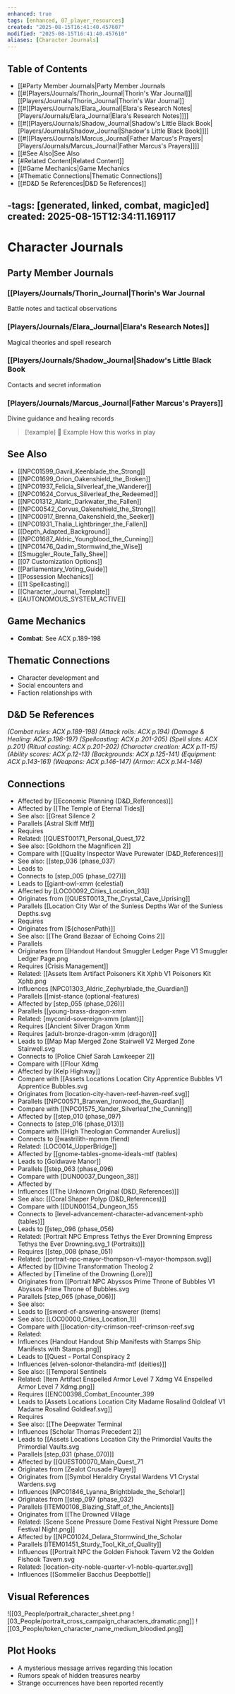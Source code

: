 ```yaml
---
enhanced: true
tags: [enhanced, 07_player_resources]
created: "2025-08-15T16:41:40.457607"
modified: "2025-08-15T16:41:40.457610"
aliases: [Character Journals]
---
```


## Table of Contents
- [[#Party Member Journals|Party Member Journals
- [[#[Players/Journals/Thorin_Journal|Thorin's War Journal]]|[[Players/Journals/Thorin_Journal|Thorin's War Journal]]
- [[#[[Players/Journals/Elara_Journal|Elara's Research Notes|[Players/Journals/Elara_Journal|Elara's Research Notes]]]]
- [[#[[Players/Journals/Shadow_Journal|Shadow's Little Black Book|[Players/Journals/Shadow_Journal|Shadow's Little Black Book]]]]
- [[#[[Players/Journals/Marcus_Journal|Father Marcus's Prayers|[Players/Journals/Marcus_Journal|Father Marcus's Prayers]]]]
- [[#See Also|See Also
- [#Related Content|Related Content]]
- [[#Game Mechanics|Game Mechanics
- [#Thematic Connections|Thematic Connections]]
- [[#D&D 5e References|D&D 5e References]]

-tags: [generated, linked, combat, magic]ed]
created: 2025-08-15T12:34:11.169117
---

# Character Journals

## Party Member Journals

### [[Players/Journals/Thorin_Journal|Thorin's War Journal
Battle notes and tactical observations

### [Players/Journals/Elara_Journal|Elara's Research Notes]]
Magical theories and spell research

### [[Players/Journals/Shadow_Journal|Shadow's Little Black Book
Contacts and secret information

### [Players/Journals/Marcus_Journal|Father Marcus's Prayers]]
Divine guidance and healing records

> [!example] 📝 Example
> How this works in play

## See Also
- [[NPC01599_Gavril_Keenblade_the_Strong]]
- [[NPC01699_Orion_Oakenshield_the_Broken]]
- [[NPC01937_Felicia_Silverleaf_the_Wanderer]]
- [[NPC01624_Corvus_Silverleaf_the_Redeemed]]
- [[NPC01312_Alaric_Darkwater_the_Fallen]]
- [[NPC00542_Corvus_Oakenshield_the_Strong]]
- [[NPC00917_Brenna_Oakenshield_the_Seeker]]
- [[NPC01931_Thalia_Lightbringer_the_Fallen]]
- [[Depth_Adapted_Background]]
- [[NPC01687_Aldric_Youngblood_the_Cunning]]
- [[NPC01476_Qadim_Stormwind_the_Wise]]
- [[Smuggler_Route_Tally_Shee]]
- [[07 Customization Options]]
- [[Parliamentary_Voting_Guide]]
- [[Possession Mechanics]]
- [[11 Spellcasting]]
- [[Character_Journal_Template]]
- [[AUTONOMOUS_SYSTEM_ACTIVE]]

## Game Mechanics
- **Combat**: See ACX p.189-198

## Thematic Connections
- Character development and
- Social encounters and
- Faction relationships with

## D&D 5e References

*(Combat rules: ACX p.189-198)*
*(Attack rolls: ACX p.194)*
*(Damage & Healing: ACX p.196-197)*
*(Spellcasting: ACX p.201-205)*
*(Spell slots: ACX p.201)*
*(Ritual casting: ACX p.201-202)*
*(Character creation: ACX p.11-15)*
*(Ability scores: ACX p.12-13)*
*(Backgrounds: ACX p.125-141)*
*(Equipment: ACX p.143-161)*
*(Weapons: ACX p.146-147)*
*(Armor: ACX p.144-146)*

## Connections

- Affected by [[Economic Planning (D&D_References)]]
- Affected by [[The Temple of Eternal Tides]]
- See also: [[Great Silence 2
- Parallels [Astral Skiff Mtf]]
- Requires
- Related: [[QUEST00171_Personal_Quest_172
- See also: [Goldhorn the Magnificen 2]]
- Compare with [[Quality Inspector Wave Purewater (D&D_References)]]
- See also: [[step_036 (phase_037)
- Leads to
- Connects to [step_005 (phase_027)]]
- Leads to [[giant-owl-xmm (celestial)
- Affected by [LOC00092_Cities_Location_93]]
- Originates from [[QUEST0013_The_Crystal_Cave_Uprising]]
- Parallels [[Location City War of the Sunless Depths War of the Sunless Depths.svg
- Requires
- Originates from [${chosenPath}]]
- See also: [[The Grand Bazaar of Echoing Coins 2]]
- Parallels
- Originates from [[Handout Handout Smuggler Ledger Page V1 Smuggler Ledger Page.png
- Requires [Crisis Management]]
- Related: [[Assets Item Artifact Poisoners Kit Xphb V1 Poisoners Kit Xphb.png
- Influences [NPC01303_Aldric_Zephyrblade_the_Guardian]]
- Parallels [[mist-stance (optional-features)
- Affected by [step_055 (phase_026)]]
- Parallels [[young-brass-dragon-xmm
- Related: [myconid-sovereign-xmm (plant)]]
- Requires [[Ancient Silver Dragon Xmm
- Requires [adult-bronze-dragon-xmm (dragon)]]
- Leads to [[Map Map Merged Zone Stairwell V2 Merged Zone Stairwell.svg
- Connects to [Police Chief Sarah Lawkeeper 2]]
- Compare with [[Flour Xdmg
- Affected by [Kelp Highway]]
- Compare with [[Assets Locations Location City Apprentice Bubbles V1 Apprentice Bubbles.svg
- Originates from [location-city-haven-reef-haven-reef.svg]]
- Parallels [[NPC00571_Branwen_Ironwood_the_Guardian]]
- Compare with [[NPC01575_Xander_Silverleaf_the_Cunning]]
- Affected by [[step_010 (phase_097)
- Connects to [step_016 (phase_013)]]
- Compare with [[High Theologian Commander Aurelius]]
- Connects to [[wastrilith-mpmm (fiend)
- Related: [LOC0014_UpperBridge]]
- Affected by [[gnome-tables-gnome-ideals-mtf (tables)
- Leads to [Goldwave Manor]]
- Parallels [[step_063 (phase_096)
- Compare with [DUN00037_Dungeon_38]]
- Affected by
- Influences [[The Unknown Original (D&D_References)]]
- See also: [[Coral Shaper Polyp (D&D_References)]]
- Compare with [[DUN00154_Dungeon_155
- Connects to [level-advancement-character-advancement-xphb (tables)]]
- Leads to [[step_096 (phase_056)
- Related: [Portrait NPC Empress Tethys the Ever Drowning Empress Tethys the Ever Drowning.svg_1 (Portraits)]]
- Requires [[step_008 (phase_051)
- Related: [portrait-npc-mayor-thompson-v1-mayor-thompson.svg]]
- Affected by [[Divine Transformation Theolog 2
- Affected by [Timeline of the Drowning (Lore)]]
- Originates from [[Portrait NPC Abyssos Prime Throne of Bubbles V1 Abyssos Prime Throne of Bubbles.svg
- Parallels [step_065 (phase_006)]]
- See also:
- Leads to [[sword-of-answering-answerer (items)
- See also: [LOC00000_Cities_Location_1]]
- Compare with [[location-city-crimson-reef-crimson-reef.svg
- Related:
- Influences [Handout Handout Ship Manifests with Stamps Ship Manifests with Stamps.png]]
- Leads to [[Quest - Portal Conspiracy 2
- Influences [elven-solonor-thelandira-mtf (deities)]]
- See also: [[Temporal Sentinels
- Related: [Item Artifact Enspelled Armor Level 7 Xdmg V4 Enspelled Armor Level 7 Xdmg.png]]
- Requires [[ENC00398_Combat_Encounter_399
- Leads to [Assets Locations Location City Madame Rosalind Goldleaf V1 Madame Rosalind Goldleaf.svg]]
- Requires
- See also: [[The Deepwater Terminal
- Influences [Scholar Thomas Precedent 2]]
- Leads to [[Assets Locations Location City the Primordial Vaults the Primordial Vaults.svg
- Parallels [step_031 (phase_070)]]
- Affected by [[QUEST00070_Main_Quest_71
- Originates from [Zealot Crusade Player]]
- Originates from [[Symbol Heraldry Crystal Wardens V1 Crystal Wardens.svg
- Influences [NPC01846_Lyanna_Brightblade_the_Scholar]]
- Originates from [[step_097 (phase_032)
- Parallels [ITEM00108_Blazing_Staff_of_the_Ancients]]
- Originates from [[The Drowned Village
- Related: [Scene Scene Pressure Dome Festival Night Pressure Dome Festival Night.png]]
- Affected by [[NPC01024_Delara_Stormwind_the_Scholar
- Parallels [ITEM01451_Sturdy_Tool_Kit_of_Quality]]
- Influences [[Portrait NPC the Golden Fishook Tavern V2 the Golden Fishook Tavern.svg
- Related: [location-city-noble-quarter-v1-noble-quarter.svg]]
- Influences [[Sommelier Bacchus Deepbottle]]

## Visual References
![[03_People/portrait_character_sheet.png
![03_People/portrait_cross_campaign_characters_dramatic.png]]
![[03_People/token_character_name_medium_bloodied.png]]

## Plot Hooks
- A mysterious message arrives regarding this location
- Rumors speak of hidden treasures nearby
- Strange occurrences have been reported recently
